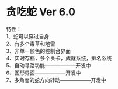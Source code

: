 # 贪吃蛇 Ver 6.0
特性：  
1、蛇可以穿过自身  
2、有多个毒草和地雷  
3、非单一颜色的控制台界面  
4、实时存档，多个关卡，成就系统，排名系统  
5、自动寻路功能——————开发中  
6、图形界面——————开发中  
7、多角度的蛇方向转动——————开发中  
